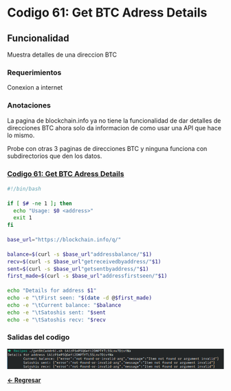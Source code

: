 # Codigo 61: Get BTC Adress Details

## Funcionalidad
Muestra detalles de una direccion BTC

### **Requerimientos**
Conexion a internet

### **Anotaciones**
La pagina de blockchain.info ya no tiene la funcionalidad de dar detalles de direcciones BTC ahora solo da informacion de como usar una API que hace lo mismo.

Probe con otras 3 paginas de direcciones BTC y ninguna funciona con subdirectorios que den los datos.

### **[Codigo 61: Get BTC Adress Details](getBtCaddr61.sh)**

```bash
#!/bin/bash

if [ $# -ne 1 ]; then
  echo "Usage: $0 <address>"
  exit 1
fi

base_url="https://blockchain.info/q/"

balance=$(curl -s $base_url"addressbalance/"$1)
recv=$(curl -s $base_url"getreceivedbyaddress/"$1)
sent=$(curl -s $base_url"getsentbyaddress/"$1)
first_made=$(curl -s $base_url"addressfirstseen/"$1)

echo "Details for address $1"
echo -e "\tFirst seen: "$(date -d @$first_made)
echo -e "\tCurrent balance: "$balance
echo -e "\tSatoshis sent: "$sent
echo -e "\tSatoshis recv: "$recv
```

### **Salidas del codigo**

![Salida.png](Salida.png)

**[<- Regresar](../README.md)**